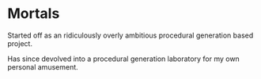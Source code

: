 # Mortals

Started off as an ridiculously overly ambitious procedural generation based project.

Has since devolved into a procedural generation laboratory for my own personal amusement.
